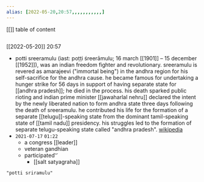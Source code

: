 ```yaml
---
alias: [2022-05-20,20:57,,,,,,,,,,,]
---
```

[[]]
table of content
```toc
```

[[2022-05-20]] 20:57
- potti sreeramulu (iast: poṭṭi śreerāmulu; 16 march [[1901]] – 15 december [[1952]]), was an indian freedom fighter and revolutionary. sreeramulu is revered as amarajeevi ("immortal being") in the andhra region for his self-sacrifice for the andhra cause. he became famous for undertaking a hunger strike for 56 days in support of having separate state for [[andhra pradesh]]; he died in the process. his death sparked public rioting and indian prime minister [[jawaharlal nehru]] declared the intent by the newly liberated nation to form andhra state three days following the death of sreeramulu. he contributed his life for the formation of a separate [[telugu]]-speaking state from the dominant tamil-speaking state of [[tamil nadu]] presidency. his struggles led to the formation of separate telugu-speaking state called "andhra pradesh".
[wikipedia](https://en.wikipedia.org/wiki/potti%20sreeramulu)
- `2021-07-17` `01:22`
	- a congress [[leader]]
	- veteran gandhian
	- participated  ͝ 
		- [[salt satyagraha]]
```query
"potti sriramulu"
```